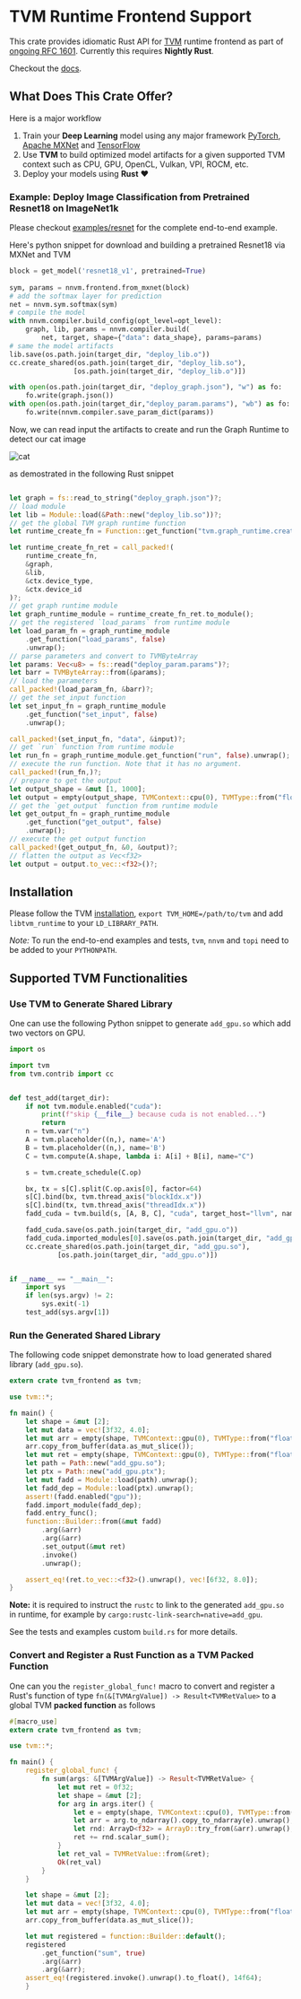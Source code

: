 # TVM Runtime Frontend Support

This crate provides idiomatic Rust API for [TVM](https://github.com/dmlc/tvm) runtime frontend as part of [ongoing RFC 1601](https://github.com/dmlc/tvm/issues/1601). Currently this requires **Nightly Rust**.

Checkout the [docs](https://ehsanmok.github.io/tvm_frontend/tvm_frontend/index.html).

## What Does This Crate Offer?

Here is a major workflow

1. Train your **Deep Learning** model using any major framework [PyTorch](https://pytorch.org/), [Apache MXNet](https://mxnet.incubator.apache.org/) and [TensorFlow](https://www.tensorflow.org/)
2. Use **TVM** to build optimized model artifacts for a given supported TVM context such as CPU, GPU, OpenCL, Vulkan, VPI, ROCM, etc.
3. Deploy your models using **Rust** :heart:

### Example: Deploy Image Classification from Pretrained Resnet18 on ImageNet1k

Please checkout [examples/resnet](https://github.com/ehsanmok/tvm-rust/tree/master/examples/resnet) for the complete end-to-end example.

Here's python snippet for download and building a pretrained Resnet18 via MXNet and TVM

```python
block = get_model('resnet18_v1', pretrained=True)
    
sym, params = nnvm.frontend.from_mxnet(block)
# add the softmax layer for prediction
net = nnvm.sym.softmax(sym)
# compile the model
with nnvm.compiler.build_config(opt_level=opt_level):
    graph, lib, params = nnvm.compiler.build(
        net, target, shape={"data": data_shape}, params=params)
# same the model artifacts
lib.save(os.path.join(target_dir, "deploy_lib.o"))
cc.create_shared(os.path.join(target_dir, "deploy_lib.so"),
                [os.path.join(target_dir, "deploy_lib.o")])

with open(os.path.join(target_dir, "deploy_graph.json"), "w") as fo:
    fo.write(graph.json())
with open(os.path.join(target_dir,"deploy_param.params"), "wb") as fo:
    fo.write(nnvm.compiler.save_param_dict(params))
```

Now, we can read input the artifacts to create and run the Graph Runtime to detect our cat image

![cat](https://github.com/dmlc/mxnet.js/blob/master/data/cat.png?raw=true)

as demostrated in the following Rust snippet

```rust

let graph = fs::read_to_string("deploy_graph.json")?;
// load module
let lib = Module::load(&Path::new("deploy_lib.so"))?;
// get the global TVM graph runtime function
let runtime_create_fn = Function::get_function("tvm.graph_runtime.create", true).unwrap();

let runtime_create_fn_ret = call_packed!(
    runtime_create_fn,
    &graph,
    &lib,
    &ctx.device_type,
    &ctx.device_id
)?;
// get graph runtime module
let graph_runtime_module = runtime_create_fn_ret.to_module();
// get the registered `load_params` from runtime module
let load_param_fn = graph_runtime_module
    .get_function("load_params", false)
    .unwrap();
// parse parameters and convert to TVMByteArray
let params: Vec<u8> = fs::read("deploy_param.params")?;
let barr = TVMByteArray::from(&params);
// load the parameters
call_packed!(load_param_fn, &barr)?;
// get the set_input function
let set_input_fn = graph_runtime_module
    .get_function("set_input", false)
    .unwrap();

call_packed!(set_input_fn, "data", &input)?;
// get `run` function from runtime module
let run_fn = graph_runtime_module.get_function("run", false).unwrap();
// execute the run function. Note that it has no argument.
call_packed!(run_fn,)?;
// prepare to get the output
let output_shape = &mut [1, 1000];
let output = empty(output_shape, TVMContext::cpu(0), TVMType::from("float"));
// get the `get_output` function from runtime module
let get_output_fn = graph_runtime_module
    .get_function("get_output", false)
    .unwrap();
// execute the get output function
call_packed!(get_output_fn, &0, &output)?;
// flatten the output as Vec<f32>
let output = output.to_vec::<f32>()?;
```

## Installation

Please follow the TVM [installation](https://docs.tvm.ai/install/index.html), `export TVM_HOME=/path/to/tvm` and add `libtvm_runtime` to your `LD_LIBRARY_PATH`.

*Note:* To run the end-to-end examples and tests, `tvm`, `nnvm` and `topi` need to be added to your `PYTHONPATH`.

## Supported TVM Functionalities

### Use TVM to Generate Shared Library

One can use the following Python snippet to generate `add_gpu.so` which add two vectors on GPU.

```python
import os

import tvm
from tvm.contrib import cc


def test_add(target_dir):
    if not tvm.module.enabled("cuda"):
        print(f"skip {__file__} because cuda is not enabled...")
        return
    n = tvm.var("n")
    A = tvm.placeholder((n,), name='A')
    B = tvm.placeholder((n,), name='B')
    C = tvm.compute(A.shape, lambda i: A[i] + B[i], name="C")

    s = tvm.create_schedule(C.op)

    bx, tx = s[C].split(C.op.axis[0], factor=64)
    s[C].bind(bx, tvm.thread_axis("blockIdx.x"))
    s[C].bind(tx, tvm.thread_axis("threadIdx.x"))
    fadd_cuda = tvm.build(s, [A, B, C], "cuda", target_host="llvm", name="myadd")

    fadd_cuda.save(os.path.join(target_dir, "add_gpu.o"))
    fadd_cuda.imported_modules[0].save(os.path.join(target_dir, "add_gpu.ptx"))
    cc.create_shared(os.path.join(target_dir, "add_gpu.so"),
            [os.path.join(target_dir, "add_gpu.o")])


if __name__ == "__main__":
    import sys
    if len(sys.argv) != 2:
        sys.exit(-1)
    test_add(sys.argv[1])
```

### Run the Generated Shared Library

The following code snippet demonstrate how to load generated shared library (`add_gpu.so`).

```rust
extern crate tvm_frontend as tvm;

use tvm::*;

fn main() {
    let shape = &mut [2];
    let mut data = vec![3f32, 4.0];
    let mut arr = empty(shape, TVMContext::gpu(0), TVMType::from("float"));
    arr.copy_from_buffer(data.as_mut_slice());
    let mut ret = empty(shape, TVMContext::gpu(0), TVMType::from("float"));
    let path = Path::new("add_gpu.so");
    let ptx = Path::new("add_gpu.ptx");
    let mut fadd = Module::load(path).unwrap();
    let fadd_dep = Module::load(ptx).unwrap();
    assert!(fadd.enabled("gpu"));
    fadd.import_module(fadd_dep);
    fadd.entry_func();
    function::Builder::from(&mut fadd)
        .arg(&arr)
        .arg(&arr)
        .set_output(&mut ret)
        .invoke()
        .unwrap();

    assert_eq!(ret.to_vec::<f32>().unwrap(), vec![6f32, 8.0]);
}
```
**Note:** it is required to instruct the `rustc` to link to the generated `add_gpu.so` in runtime, for example by
`cargo:rustc-link-search=native=add_gpu`. 

See the tests and examples custom `build.rs` for more details.

### Convert and Register a Rust Function as a TVM Packed Function

One can you the `register_global_func!` macro to convert and register a Rust's 
function of type `fn(&[TVMArgValue]) -> Result<TVMRetValue>` to a global TVM **packed function** as follows

```rust
#[macro_use]
extern crate tvm_frontend as tvm;

use tvm::*;

fn main() {
    register_global_func! {
        fn sum(args: &[TVMArgValue]) -> Result<TVMRetValue> {
            let mut ret = 0f32;
            let shape = &mut [2];
            for arg in args.iter() {
                let e = empty(shape, TVMContext::cpu(0), TVMType::from("float"));
                let arr = arg.to_ndarray().copy_to_ndarray(e).unwrap();
                let rnd: ArrayD<f32> = ArrayD::try_from(&arr).unwrap();
                ret += rnd.scalar_sum();
            }
            let ret_val = TVMRetValue::from(&ret);
            Ok(ret_val)
        }
    }

    let shape = &mut [2];
    let mut data = vec![3f32, 4.0];
    let mut arr = empty(shape, TVMContext::cpu(0), TVMType::from("float"));
    arr.copy_from_buffer(data.as_mut_slice());

    let mut registered = function::Builder::default();
    registered
        .get_function("sum", true)
        .arg(&arr)
        .arg(&arr);
    assert_eq!(registered.invoke().unwrap().to_float(), 14f64);
    }
```
